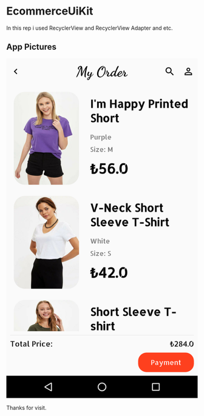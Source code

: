 # EcommerceUiKit
In this rep i used RecyclerView and RecyclerView Adapter and etc.

## App Pictures
![alt text](https://github.com/cemilakan/EcommerceUiKit/blob/master/ecommerce.png)

Thanks for visit.
